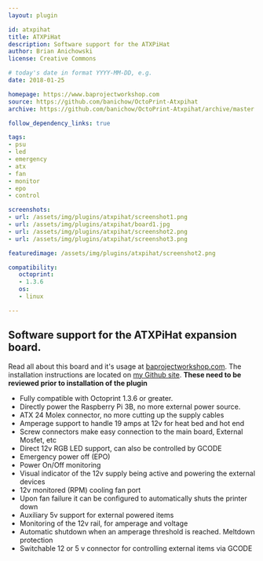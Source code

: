 ```yaml
---
layout: plugin

id: atxpihat
title: ATXPiHat
description: Software support for the ATXPiHat
author: Brian Anichowski
license: Creative Commons

# today's date in format YYYY-MM-DD, e.g.
date: 2018-01-25

homepage: https://www.baprojectworkshop.com
source: https://github.com/banichow/OctoPrint-Atxpihat
archive: https://github.com/banichow/OctoPrint-Atxpihat/archive/master.zip

follow_dependency_links: true

tags:
- psu
- led
- emergency
- atx
- fan
- monitor
- epo
- control

screenshots:
- url: /assets/img/plugins/atxpihat/screenshot1.png
- url: /assets/img/plugins/atxpihat/board1.jpg
- url: /assets/img/plugins/atxpihat/screenshot2.png
- url: /assets/img/plugins/atxpihat/screenshot3.png

featuredimage: /assets/img/plugins/atxpihat/screenshot2.png

compatibility:
   octoprint:
   - 1.3.6
   os:
   - linux

---
```


## Software support for the ATXPiHat expansion board.

Read all about this board and it's usage at [baprojectworkshop.com](https://wp.me/p98gmw-7g). The installation instructions are located on [my Github site](https://github.com/banichow/OctoPrint-Atxpihat). **These need to be reviewed prior to installation of the plugin**


* Fully compatible with Octoprint 1.3.6 or greater.
* Directly power the Raspberry Pi 3B, no more external power source.
* ATX 24 Molex connector, no more cutting up the supply cables
* Amperage support to handle 19 amps at 12v for heat bed and hot end
* Screw connectors make easy connection to the main board, External Mosfet, etc
* Direct 12v RGB LED support, can also be controlled by GCODE
* Emergency power off (EPO)
* Power On/Off monitoring
* Visual indicator of the 12v supply being active and powering the external devices
* 12v monitored (RPM) cooling fan port
* Upon fan failure it can be configured to automatically shuts the printer down
* Auxiliary 5v support for external powered items
* Monitoring of the 12v rail, for amperage and voltage
* Automatic shutdown when an amperage threshold is reached. Meltdown protection
* Switchable 12 or 5 v connector for controlling external items via GCODE
